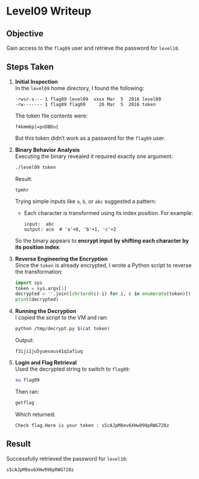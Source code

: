 # Level09 Writeup

## Objective
Gain access to the `flag09` user and retrieve the password for `level10`.

## Steps Taken

1. **Initial Inspection**  
   In the `level09` home directory, I found the following:
   ```
   -rwsr-s--- 1 flag09 level09  xxxx Mar  5  2016 level09
   -rw------- 1 flag09 flag09     26 Mar  5  2016 token
   ```
   The token file contents were:
   ```
   f4kmm6p|=pnDBDu{
   ```
   But this token didn’t work as a password for the `flag09` user.

2. **Binary Behavior Analysis**  
   Executing the binary revealed it required exactly one argument:
   ```bash
   ./level09 token
   ```
   Result:
   ```
   tpmhr
   ```
   Trying simple inputs like `a`, `b`, or `abc` suggested a pattern:
   - Each character is transformed using its index position. For example:
     ```
     input:  abc
     output: ace  # 'a'+0, 'b'+1, 'c'+2
     ```
   So the binary appears to **encrypt input by shifting each character by its position index**.

3. **Reverse Engineering the Encryption**  
   Since the `token` is already encrypted, I wrote a Python script to reverse the transformation:
   ```python
   import sys
   token = sys.argv[1]
   decrypted = ''.join([chr(ord(c)-i) for i, c in enumerate(token)])
   print(decrypted)
   ```

4. **Running the Decryption**  
   I copied the script to the VM and ran:
   ```bash
   python /tmp/decrypt.py $(cat token)
   ```
   Output:
   ```
   f3iji1ju5yuevaus41q1afiuq
   ```

5. **Login and Flag Retrieval**  
   Used the decrypted string to switch to `flag09`:
   ```bash
   su flag09
   ```
   Then ran:
   ```bash
   getflag
   ```
   Which returned:
   ```
   Check flag.Here is your token : s5cAJpM8ev6XHw998pRWG728z
   ```

## Result
Successfully retrieved the password for `level10`:  
```
s5cAJpM8ev6XHw998pRWG728z
```
